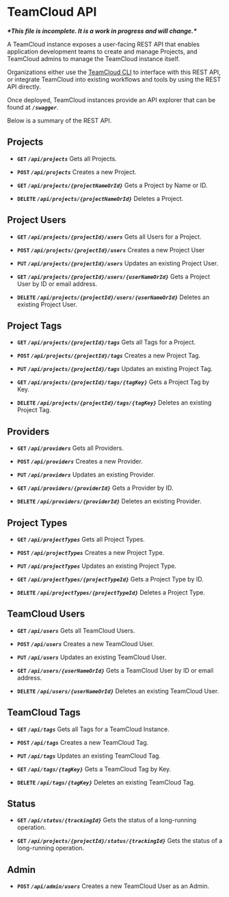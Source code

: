 # TeamCloud API

***\*This file is incomplete. It is a work in progress and will change.\****

A TeamCloud instance exposes a user-facing REST API that enables application development teams to create and manage Projects, and TeamCloud admins to manage the TeamCloud instance itself.

Organizations either use the [TeamCloud CLI](CLI.md) to interface with this REST API, or integrate TeamCloud into existing workflows and tools by using the REST API directly.

Once deployed, TeamCloud instances provide an API explorer that can be found at **_`/swagger`_**.

Below is a summary of the REST API.

## Projects

- **`GET` _`​/api​/projects`_**  Gets all Projects.

- **`POST` _`​/api​/projects`_**  Creates a new Project.

- **`GET` _`​/api​/projects​/{projectNameOrId}`_**  Gets a Project by Name or ID.

- **`DELETE` _`​/api​/projects​/{projectNameOrId}`_**  Deletes a Project.

## Project Users

- **`GET` _`​/api​/projects​/{projectId}​/users`_**  Gets all Users for a Project.

- **`POST` _`​/api​/projects​/{projectId}​/users`_**  Creates a new Project User

- **`PUT` _`​/api​/projects​/{projectId}​/users`_**  Updates an existing Project User.

- **`GET` _`​/api​/projects​/{projectId}​/users​/{userNameOrId}`_**  Gets a Project User by ID or email address.

- **`DELETE` _`​/api​/projects​/{projectId}​/users​/{userNameOrId}`_**  Deletes an existing Project User.

## Project Tags

- **`GET` _`​/api​/projects​/{projectId}​/tags`_**  Gets all Tags for a Project.

- **`POST` _`​/api​/projects​/{projectId}​/tags`_**  Creates a new Project Tag.

- **`PUT` _`​/api​/projects​/{projectId}​/tags`_**  Updates an existing Project Tag.

- **`GET` _`​/api​/projects​/{projectId}​/tags​/{tagKey}`_**  Gets a Project Tag by Key.

- **`DELETE` _`​/api​/projects​/{projectId}​/tags​/{tagKey}`_**  Deletes an existing Project Tag.

## Providers

- **`GET` _`​/api​/providers`_**  Gets all Providers.

- **`POST` _`​/api​/providers`_**  Creates a new Provider.

- **`PUT` _`​/api​/providers`_**  Updates an existing Provider.

- **`GET` _`​/api​/providers​/{providerId}`_**  Gets a Provider by ID.

- **`DELETE` _`​/api​/providers​/{providerId}`_**  Deletes an existing Provider.

## Project Types

- **`GET` _`​/api​/projectTypes`_**  Gets all Project Types.

- **`POST` _`​/api​/projectTypes`_**  Creates a new Project Type.

- **`PUT` _`​/api​/projectTypes`_**  Updates an existing Project Type.

- **`GET` _`​/api​/projectTypes​/{projectTypeId}`_**  Gets a Project Type by ID.

- **`DELETE` _`​/api​/projectTypes​/{projectTypeId}`_**  Deletes a Project Type.

## TeamCloud Users

- **`GET` _`​/api​/users`_**  Gets all TeamCloud Users.

- **`POST` _`​/api​/users`_**  Creates a new TeamCloud User.

- **`PUT` _`​/api​/users`_**  Updates an existing TeamCloud User.

- **`GET` _`​/api​/users​/{userNameOrId}`_**  Gets a TeamCloud User by ID or email address.

- **`DELETE` _`​/api​/users​/{userNameOrId}`_**  Deletes an existing TeamCloud User.

## TeamCloud Tags

- **`GET` _`​/api​/tags`_**  Gets all Tags for a TeamCloud Instance.

- **`POST` _`​/api​/tags`_**  Creates a new TeamCloud Tag.

- **`PUT` _`​/api​/tags`_**  Updates an existing TeamCloud Tag.

- **`GET` _`​/api​/tags​/{tagKey}`_**  Gets a TeamCloud Tag by Key.

- **`DELETE` _`​/api​/tags​/{tagKey}`_**  Deletes an existing TeamCloud Tag.

## Status

- **`GET` _`​/api​/status​/{trackingId}`_**  Gets the status of a long-running operation.

- **`GET` _`​/api​/projects​/{projectId}​/status​/{trackingId}`_**  Gets the status of a long-running operation.

## Admin

- **`POST` _`​/api​/admin​/users`_**  Creates a new TeamCloud User as an Admin.
